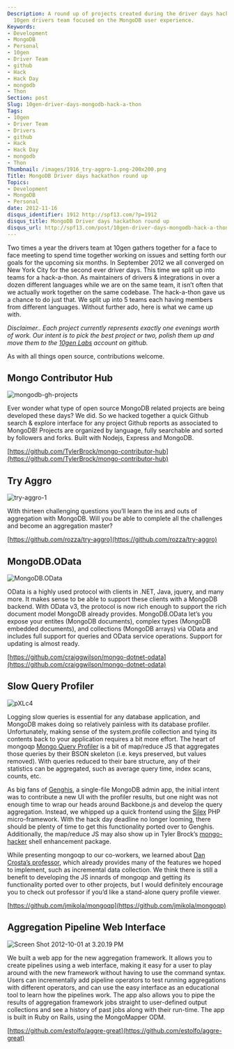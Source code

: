 ```yaml
---
Description: A round up of projects created during the driver days hack day by the
  10gen drivers team focused on the MongoDB user experience.
Keywords:
- Development
- MongoDB
- Personal
- 10gen
- Driver Team
- github
- Hack
- Hack Day
- mongodb
- Thon
Section: post
Slug: 10gen-driver-days-mongodb-hack-a-thon
Tags:
- 10gen
- Driver Team
- Drivers
- github
- Hack
- Hack Day
- mongodb
- Thon
Thumbnail: /images/1916_try-aggro-1.png-200x200.png
Title: MongoDB Driver days hackathon round up
Topics:
- Development
- MongoDB
- Personal
date: 2012-11-16
disqus_identifier: 1912 http://spf13.com/?p=1912
disqus_title: MongoDB Driver days hackathon round up
disqus_url: http://spf13.com/post/10gen-driver-days-mongodb-hack-a-thon/
---
```


Two times a year the drivers team at 10gen gathers together for a face
to face meeting to spend time together working on issues and setting
forth our goals for the upcoming six months. In September 2012 we all
converged on New York City for the second ever driver days. This time we
split up into teams for a hack-a-thon. As maintainers of drivers &
integrations in over a dozen different languages while we are on the
same team, it isn’t often that we actually work together on the same
codebase. The hack-a-thon gave us a chance to do just that. We split up
into 5 teams each having members from different languages. Without
further ado, here is what we came up with.

*Disclaimer.. Each project currently represents exactly one evenings
worth of work. Our intent is to pick the best project or two, polish
them up and move them to the [10gen Labs](https://github.com/10gen-labs)
account on github.*

As with all things open source, contributions welcome.

Mongo Contributor Hub
---------------------

![](/media/mongodb-gh-projects.png "mongodb-gh-projects")

Ever wonder what type of open source MongoDB related projects are being
developed these days? We did. So we hacked together a quick Github
search & explore interface for any project Github reports as associated
to MongoDB! Projects are organized by language, fully searchable and
sorted by followers and forks. Built with Nodejs, Express and MongoDB.


[https://github.com/TylerBrock/mongo-contributor-hub](https://github.com/TylerBrock/mongo-contributor-hub)

Try Aggro
---------

![](/media/try-aggro-1.png "try-aggro-1")

With thirteen challenging questions you’ll learn the ins and outs of
aggregation with MongoDB. Will you be able to complete all the
challenges and become an aggregation master?

[https://github.com/rozza/try-aggro](https://github.com/rozza/try-aggro)

MongoDB.OData
-------------

![](/media/MongoDB.OData.png "MongoDB.OData")

OData is a highly used protocol with clients in .NET, Java, jquery, and
many more. It makes sense to be able to support these clients with a
MongoDB backend. With OData v3, the protocol is now rich enough to
support the rich document model MongoDB already provides. MongoDB.OData
let’s you expose your entites (MongoDB documents), complex types
(MongoDB embedded documents), and collections (MongoDB arrays) via OData
and includes full support for queries and OData service operations.
Support for updating is almost ready.

[https://github.com/craiggwilson/mongo-dotnet-odata](https://github.com/craiggwilson/mongo-dotnet-odata)

Slow Query Profiler
-------------------

![](/media/pXLc4.png "pXLc4")

Logging slow queries is essential for any database application, and
MongoDB makes doing so relatively painless with its database profiler.
Unfortunately, making sense of the system.profile collection and tying
its contents back to your application requires a bit more effort. The
heart of mongoqp [Mongo Query
Profiler](https://github.com/jmikola/mongoqp) is a bit of map/reduce JS
that aggregates those queries by their BSON skeleton (i.e. keys
preserved, but values removed). With queries reduced to their bare
structure, any of their statistics can be aggregated, such as average
query time, index scans, counts, etc.

As big fans of [Genghis](http://genghisapp.com), a single-file MongoDB
admin app, the initial intent was to contribute a new UI with the
profiler results, but one night was not enough time to wrap our heads
around Backbone.js and develop the query aggregation. Instead, we
whipped up a quick frontend using the [Silex](http://silex-project.org)
PHP micro-framework. With the hack day deadline no longer looming, there
should be plenty of time to get this functionality ported over to
Genghis. Additionally, the map/reduce JS may also show up in Tyler
Brock’s [mongo-hacker](https://github.com/TylerBrock/mongo-hacker) shell
enhancement package.

While presenting mongoqp to our co-workers, we learned about [Dan
Crosta’s professor](https://github.com/dcrosta/professor), which already
provides many of the features we hoped to implement, such as incremental
data collection. We think there is still a benefit to developing the JS
innards of mongoqp and getting its functionality ported over to other
projects, but I would definitely encourage you to check out professor if
you’d like a stand-alone query profile viewer.

[https://github.com/jmikola/mongoqp](https://github.com/jmikola/mongoqp)

Aggregation Pipeline Web Interface
----------------------------------

![](/media/Screen-Shot-2012-10-01-at-3.20.19-PM.png "Screen Shot 2012-10-01 at 3.20.19 PM")

We built a web app for the new aggregation framework. It allows you to
create pipelines using a web interface, making it easy for a user to
play around with the new framework without having to use the command
syntax. Users can incrementally add pipeline operators to test running
aggregations with different operators, and can use the easy interface as
an educational tool to learn how the pipelines work. The app also allows
you to pipe the results of aggregation framework jobs straight to
user-defined output collections and see a history of past jobs along
with their run-time. The app is built in Ruby on Rails, using the
MongoMapper ODM.

[https://github.com/estolfo/aggre-great](https://github.com/estolfo/aggre-great)
